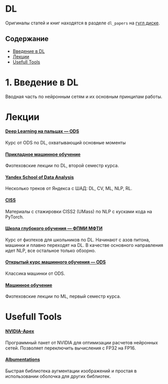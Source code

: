 # DL

Оригиналы статей и книг находятся в разделе ```dl_papers``` на [гугл диске](https://drive.google.com/drive/u/1/folders/1KuU9N9RAQjvAJnYnVIWo1lSk8Nejttjc).

## Содержание
* [Введение в DL](#overview)
* [Лекции](#lectures)
* [Usefull Tools](#tools)

# 1. Введение в DL <a class="anchor" id="overview"></a>

Вводная часть по нейронным сетям и их основным принципам работы.

#### []()

#### []()

#### []()

#### []()

#### []()

#### []()

#### []()

#### []()


# Лекции <a class="anchor" id="lectures"></a>

#### [Deep Learning на пальцах — ODS](https://dlcourse.ai/)

Курс от ODS по DL, охватывающий основные моменты 

#### [Прикладное машинное обучение](https://www.youtube.com/playlist?list=PL4_hYwCyhAvZeq93ssEUaR47xhvs7IhJM)

Физтеховские лекции по DL, второй семестр курса.

#### [Yandex School of Data Analysis](https://github.com/yandexdataschool)

Несколько треков от Яндекса с ШАД: DL, CV, ML, NLP, RL.

#### [CISS](https://github.com/text-machine-lab/ciss2_materials)

Материалы с стажировки CISS2 (UMass) по NLP с кусками кода на PyTorch.

#### [Школа глубокого обучения — ФПМИ МФТИ](https://www.dlschool.org/)

Курс от физтехов для школьников по DL. Начинают с азов питона, машинки и плавно переходят на DL. В качестве основного направления идет NLP, все остальное только обзорно.

#### [Открытый курс машинного обучения — ODS](https://habr.com/ru/company/ods/blog/322626/)

Классика машинки от ODS.

#### [Машинное обучение](https://www.youtube.com/playlist?list=PL4_hYwCyhAvasRqzz4w562ce0esEwS0Mt)

Физтеховские лекции по ML, первый семестр курса.


# Usefull Tools <a class="anchor" id="tools"></a>

#### [NVIDIA-Apex](https://github.com/NVIDIA/apex)

Программный пакет от NVIDIA для оптимизации расчетов нейронных сетей. Позволяет переключить вычисления с FP32 на FP16.

#### [Albumentations](https://github.com/albu/albumentations)

Быстрая библиотека аугментации изображений и простая в использовании оболочка для других библиотек.

